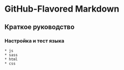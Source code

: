# GitHub-Flavored Markdown
## Краткое руководство
### Настройка и тест языка
    * js
    * sass
    * html
    * css
